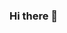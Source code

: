 ### Hi there 👋

<!--
**meron4x/meron4x** is a ✨ _special_ ✨ repository showing my page on web \o/

- 🔭 I’m currently working on a little personal project.
- 🌱 I’m currently learning software development in a universty.
- 👯 I’m looking to collaborate on any product development, meaning a agile for software or business.
- 💬 Ask me about anything.
- 📫 How to reach me: meron4x@yahoo.com
- ⚡ Fun fact: i like an alian =)
-->
